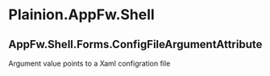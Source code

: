 # Plainion.AppFw.Shell

## AppFw.Shell.Forms.ConfigFileArgumentAttribute
Argument value points to a Xaml configration file
